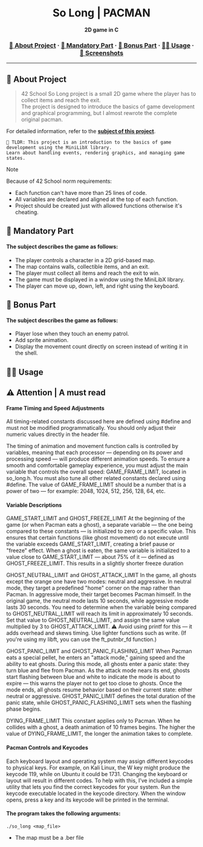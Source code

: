 
<a name="readme-top"></a>
<div align="center">

  <!-- Project Name -->
  <h1>So Long | PACMAN </h1>

  <!-- Short Description -->
  <p align="center">
	  <b>2D game in C</b><br>
  </p>

  <h3>
      <a href="#-about-project">📜 About Project</a>
    <span> · </span>
      <a href="#-mandatory-part">🔷 Mandatory Part</a>
    <span> · </span>
	    <a href="#-bonus-part">🌟 Bonus Part</a>
    <span> · </span>
      <a href="#-usage">👨‍💻 Usage</a>
    <span> · </span>
      <a href="#-screenshots">🌄 Screenshots</a>
  </h3>
</div>

---

## 📜 About Project

> 42 School So Long project is a small 2D game where the player has to collect items and reach the exit. \
> The project is designed to introduce the basics of game development and graphical programming, but I almost rewrote the complete original pacman.

For detailed information, refer to the [**subject of this project**](en.subject.pdf).

	🚀 TLDR: This project is an introduction to the basics of game development using the MiniLibX library.
    Learn about handling events, rendering graphics, and managing game states.

> [!NOTE]  
> Because of 42 School norm requirements:
> * Each function can't have more than 25 lines of code.
> * All variables are declared and aligned at the top of each function.
> * Project should be created just with allowed functions otherwise it's cheating.

## 🔷 Mandatory Part

#### The subject describes the game as follows:

* The player controls a character in a 2D grid-based map.
* The map contains walls, collectible items, and an exit.
* The player must collect all items and reach the exit to win.
* The game must be displayed in a window using the MiniLibX library.
* The player can move up, down, left, and right using the keyboard.

## 🌟 Bonus Part

#### The subject describes the game as follows:

* Player lose when they touch an enemy patrol.
* Add sprite animation.
* Display the movement count directly on screen instead of writing it in the shell.	

## 👨‍💻 Usage

## ⚠️ Attention | A must read
#### Frame Timing and Speed Adjustments

All timing-related constants discussed here are defined using #define and must not be modified programmatically. You should only adjust their numeric values directly in the header file.

The timing of animation and movement function calls is controlled by variables, meaning that each processor — depending on its power and processing speed — will produce different animation speeds.
To ensure a smooth and comfortable gameplay experience, you must adjust the main variable that controls the overall speed: GAME_FRAME_LIMIT, located in so_long.h.
You must also tune all other related constants declared using #define.
The value of GAME_FRAME_LIMIT should be a number that is a power of two — for example: 2048, 1024, 512, 256, 128, 64, etc.

#### Variable Descriptions

GAME_START_LIMIT and GHOST_FREEZE_LIMIT
At the beginning of the game (or when Pacman eats a ghost), a separate variable — the one being compared to these constants — is initialized to zero or a specific value.
This ensures that certain functions (like ghost movement) do not execute until the variable exceeds GAME_START_LIMIT, creating a brief pause or "freeze" effect.
When a ghost is eaten, the same variable is initialized to a value close to GAME_START_LIMIT — about 75% of it — defined as GHOST_FREEZE_LIMIT. This results in a slightly shorter freeze duration

GHOST_NEUTRAL_LIMIT and GHOST_ATTACK_LIMIT
In the game, all ghosts except the orange one have two modes: neutral and aggressive. In neutral mode, they target a predefined "home" corner on the map rather than Pacman. In aggressive mode, their target becomes Pacman himself.
In the original game, the neutral mode lasts 10 seconds, while aggressive mode lasts 30 seconds.
You need to determine when the variable being compared to GHOST_NEUTRAL_LIMIT will reach its limit in approximately 10 seconds.
Set that value to GHOST_NEUTRAL_LIMIT, and assign the same value multiplied by 3 to GHOST_ATTACK_LIMIT.
⚠️ Avoid using printf for this — it adds overhead and skews timing. Use lighter functions such as write.
(If you're using my libft, you can use the ft_putnbr_fd function.)

GHOST_PANIC_LIMIT and GHOST_PANIC_FLASHING_LIMIT
When Pacman eats a special pellet, he enters an "attack mode," gaining speed and the ability to eat ghosts. During this mode, all ghosts enter a panic state: they turn blue and flee from Pacman.
As the attack mode nears its end, ghosts start flashing between blue and white to indicate the mode is about to expire — this warns the player not to get too close to ghosts.
Once the mode ends, all ghosts resume behavior based on their current state: either neutral or aggressive.
GHOST_PANIC_LIMIT defines the total duration of the panic state, while GHOST_PANIC_FLASHING_LIMIT sets when the flashing phase begins.

DYING_FRAME_LIMIT
This constant applies only to Pacman. When he collides with a ghost, a death animation of 10 frames begins.
The higher the value of DYING_FRAME_LIMIT, the longer the animation takes to complete.

#### Pacman Controls and Keycodes

Each keyboard layout and operating system may assign different keycodes to physical keys.
For example, on Kali Linux, the W key might produce the keycode 119, while on Ubuntu it could be 1731. Changing the keyboard or layout will result in different codes.
To help with this, I’ve included a simple utility that lets you find the correct keycodes for your system.
Run the keycode executable located in the keycode directory. When the window opens, press a key and its keycode will be printed in the terminal.

#### The program takes the following arguments:
`./so_long <map_file>`
* The map must be a .ber file
